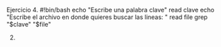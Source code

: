 Ejercicio 4.
#!bin/bash
echo "Escribe una palabra clave"
read clave
echo "Escribe el archivo en donde quieres buscar las lineas: "
read file
grep "$clave" "$file"

 2. 

